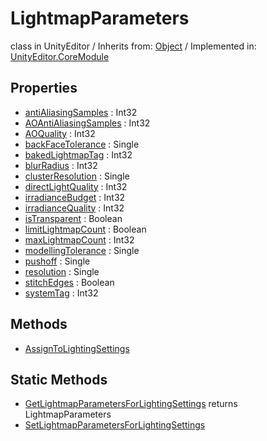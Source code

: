 # LightmapParameters
class in UnityEditor
 / Inherits from: <a href="https://docs.unity3d.com/6000.0/Documentation/ScriptReference/Object.html" target="_blank">Object</a> / Implemented in: <a href="https://docs.unity3d.com/6000.0/Documentation/ScriptReference/UnityEditor.CoreModule.html" target="_blank">UnityEditor.CoreModule</a>
## Properties
- <a href="https://docs.unity3d.com/6000.0/Documentation/ScriptReference/LightmapParameters-antiAliasingSamples.html" target="_blank">antiAliasingSamples</a> : Int32
- <a href="https://docs.unity3d.com/6000.0/Documentation/ScriptReference/LightmapParameters-AOAntiAliasingSamples.html" target="_blank">AOAntiAliasingSamples</a> : Int32
- <a href="https://docs.unity3d.com/6000.0/Documentation/ScriptReference/LightmapParameters-AOQuality.html" target="_blank">AOQuality</a> : Int32
- <a href="https://docs.unity3d.com/6000.0/Documentation/ScriptReference/LightmapParameters-backFaceTolerance.html" target="_blank">backFaceTolerance</a> : Single
- <a href="https://docs.unity3d.com/6000.0/Documentation/ScriptReference/LightmapParameters-bakedLightmapTag.html" target="_blank">bakedLightmapTag</a> : Int32
- <a href="https://docs.unity3d.com/6000.0/Documentation/ScriptReference/LightmapParameters-blurRadius.html" target="_blank">blurRadius</a> : Int32
- <a href="https://docs.unity3d.com/6000.0/Documentation/ScriptReference/LightmapParameters-clusterResolution.html" target="_blank">clusterResolution</a> : Single
- <a href="https://docs.unity3d.com/6000.0/Documentation/ScriptReference/LightmapParameters-directLightQuality.html" target="_blank">directLightQuality</a> : Int32
- <a href="https://docs.unity3d.com/6000.0/Documentation/ScriptReference/LightmapParameters-irradianceBudget.html" target="_blank">irradianceBudget</a> : Int32
- <a href="https://docs.unity3d.com/6000.0/Documentation/ScriptReference/LightmapParameters-irradianceQuality.html" target="_blank">irradianceQuality</a> : Int32
- <a href="https://docs.unity3d.com/6000.0/Documentation/ScriptReference/LightmapParameters-isTransparent.html" target="_blank">isTransparent</a> : Boolean
- <a href="https://docs.unity3d.com/6000.0/Documentation/ScriptReference/LightmapParameters-limitLightmapCount.html" target="_blank">limitLightmapCount</a> : Boolean
- <a href="https://docs.unity3d.com/6000.0/Documentation/ScriptReference/LightmapParameters-maxLightmapCount.html" target="_blank">maxLightmapCount</a> : Int32
- <a href="https://docs.unity3d.com/6000.0/Documentation/ScriptReference/LightmapParameters-modellingTolerance.html" target="_blank">modellingTolerance</a> : Single
- <a href="https://docs.unity3d.com/6000.0/Documentation/ScriptReference/LightmapParameters-pushoff.html" target="_blank">pushoff</a> : Single
- <a href="https://docs.unity3d.com/6000.0/Documentation/ScriptReference/LightmapParameters-resolution.html" target="_blank">resolution</a> : Single
- <a href="https://docs.unity3d.com/6000.0/Documentation/ScriptReference/LightmapParameters-stitchEdges.html" target="_blank">stitchEdges</a> : Boolean
- <a href="https://docs.unity3d.com/6000.0/Documentation/ScriptReference/LightmapParameters-systemTag.html" target="_blank">systemTag</a> : Int32
## Methods
- <a href="https://docs.unity3d.com/6000.0/Documentation/ScriptReference/LightmapParameters.AssignToLightingSettings.html" target="_blank">AssignToLightingSettings</a>
## Static Methods
- <a href="https://docs.unity3d.com/6000.0/Documentation/ScriptReference/LightmapParameters.GetLightmapParametersForLightingSettings.html" target="_blank">GetLightmapParametersForLightingSettings</a> returns LightmapParameters
- <a href="https://docs.unity3d.com/6000.0/Documentation/ScriptReference/LightmapParameters.SetLightmapParametersForLightingSettings.html" target="_blank">SetLightmapParametersForLightingSettings</a>
